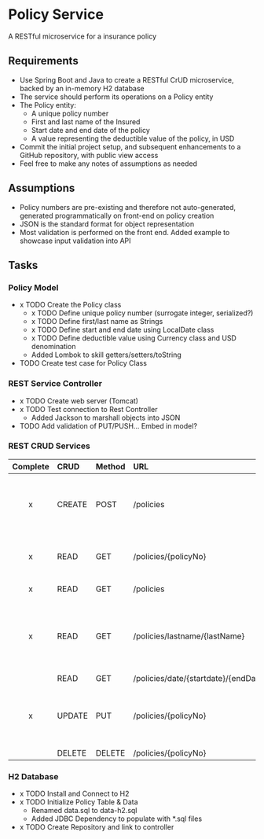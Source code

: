 # Policy Service

A RESTful microservice for a insurance policy

## Requirements

- Use Spring Boot and Java to create a RESTful CrUD microservice, backed by an in-memory H2 database
- The service should perform its operations on a Policy entity
- The Policy entity:
    - A unique policy number
    - First and last name of the Insured
    - Start date and end date of the policy
    - A value representing the deductible value of the policy, in USD
- Commit the initial project setup, and subsequent enhancements to a GitHub repository, with public view access
- Feel free to make any notes of assumptions as needed

## Assumptions

- Policy numbers are pre-existing and therefore not auto-generated, generated programmatically on front-end on policy creation
- JSON is the standard format for object representation
- Most validation is performed on the front end. Added example to showcase input validation into API

## Tasks

### Policy Model

- x TODO Create the Policy class
  - x TODO Define unique policy number (surrogate integer, serialized?)
  - x TODO Define first/last name as Strings
  - x TODO Define start and end date using LocalDate class
  - x TODO Define deductible value using Currency class and USD denomination
  - Added Lombok to skill getters/setters/toString
- TODO Create test case for Policy Class

### REST Service Controller

- x TODO Create web server (Tomcat)
- x TODO Test connection to Rest Controller
    - Added Jackson to marshall objects into JSON
- TODO Add validation of PUT/PUSH... Embed in model?
   
### REST CRUD Services

| Complete | CRUD | Method | URL | Description |
|:--------:|:-----|:-------|:----|:------------|
| x | CREATE | POST | /policies | Adds one or more policies as Policy JSON object array |
| x  | READ | GET | /policies/{policyNo} | Returns one policy using policy number |
| x | READ | GET | /policies | Returns all policies |
| x  | READ | GET | /policies/lastname/{lastName} | Returns one or more policies with matching last name |
|  | READ | GET | /policies/date/{startdate}/{endDate} | |
| x | UPDATE | PUT | /policies/{policyNo} | Updates existing policy with one Policy JSON object |
|  | DELETE | DELETE | /policies/{policyNo} | Delet

### H2 Database

- x TODO Install and Connect to H2
- x TODO Initialize Policy Table & Data
    - Renamed data.sql to data-h2.sql
    - Added JDBC Dependency to populate with *.sql files
- x TODO Create Repository and link to controller